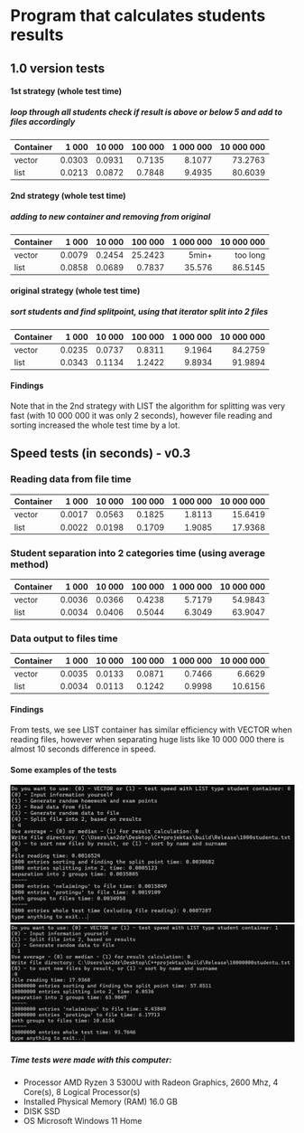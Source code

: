 # Program that calculates students results

## 1.0 version tests

#### 1st strategy (whole test time)
##### loop through all students check if result is above or below 5 and add to files accordingly
| Container | 1 000  | 10 000 | 100 000 | 1 000 000 | 10 000 000 |
| --------- | ------:| ------:| -------:| ---------:| ----------:|
| vector    | 0.0303 | 0.0931 | 0.7135  | 8.1077    | 73.2763    |
| list      | 0.0213 | 0.0872 | 0.7848  | 9.4935    | 80.6039    |

#### 2nd strategy (whole test time)
##### adding to new container and removing from original
| Container | 1 000  | 10 000 | 100 000 | 1 000 000 | 10 000 000 |
| --------- | ------:| ------:| -------:| ---------:| ----------:|
| vector    | 0.0079 | 0.2454 | 25.2423 | 5min+     | too long   |
| list      | 0.0858 | 0.0689 | 0.7837  | 35.576    | 86.5145    |

#### original strategy (whole test time)
##### sort students and find splitpoint, using that iterator split into 2 files
| Container | 1 000  | 10 000 | 100 000 | 1 000 000 | 10 000 000 |
| --------- | ------:| ------:| -------:| ---------:| ----------:|
| vector    | 0.0235 | 0.0737 | 0.8311  | 9.1964    | 84.2759    |
| list      | 0.0343 | 0.1134 | 1.2422  | 9.8934    | 91.9894    |


#### Findings

Note that in the 2nd strategy with LIST the algorithm for splitting was very fast (with 10 000 000 it was only 2 seconds), however file reading and sorting increased the whole test time by a lot.


## Speed tests (in seconds) - v0.3

### Reading data from file time
| Container | 1 000  | 10 000 | 100 000 | 1 000 000 | 10 000 000 |
| --------- | ------:| ------:| -------:| ---------:| ----------:|
| vector    | 0.0017 | 0.0563 | 0.1825  | 1.8113    | 15.6419    |
| list      | 0.0022 | 0.0198 | 0.1709  | 1.9085    | 17.9368    |

### Student separation into 2 categories time (using average method)
| Container | 1 000  | 10 000 | 100 000 | 1 000 000 | 10 000 000 |
| --------- | ------:| ------:| -------:| ---------:| ----------:|
| vector    | 0.0036 | 0.0366 | 0.4238  | 5.7179    | 54.9843    |
| list      | 0.0034 | 0.0406 | 0.5044  | 6.3049    | 63.9047    |

### Data output to files time
| Container | 1 000  | 10 000 | 100 000 | 1 000 000 | 10 000 000 |
| --------- | ------:| ------:| -------:| ---------:| ----------:|
| vector    | 0.0035 | 0.0133 | 0.0871  | 0.7466    | 6.6629     |
| list      | 0.0034 | 0.0113 | 0.1242  | 0.9998    | 10.6156    |

#### Findings
From tests, we see LIST container has similar efficiency with VECTOR when reading files,
however when separating huge lists like 10 000 000 there is almost 10 seconds difference in speed.

#### Some examples of the tests
![alt text](<tests/Screenshot 2024-10-25 135841.png>)
![alt text](<tests/Screenshot 2024-10-25 151113.png>)

##### Time tests were made with this computer:
* Processor	AMD Ryzen 3 5300U with Radeon Graphics, 2600 Mhz, 4 Core(s), 8 Logical Processor(s)
* Installed Physical Memory (RAM)	16.0 GB
* DISK SSD
* OS Microsoft Windows 11 Home
